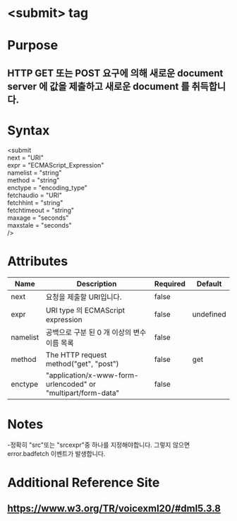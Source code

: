 # \<submit> tag
# Purpose 
## HTTP GET 또는 POST 요구에 의해 새로운 document server 에 값을 제출하고 새로운 document 를 취득합니다.

# Syntax
\<submit\
next = "URI"\
expr = "ECMAScript_Expression"\
namelist = "string"\
method = "string"\
enctype = "encoding_type"\
fetchaudio = "URI"\
fetchhint = "string"\
fetchtimeout = "string"\
maxage = "seconds"\
maxstale = "seconds"\
/>



# Attributes
|Name |Description |Required |Default|
|-----|------------|---------|-------|
|next|요청을 제출할 URI입니다.|false||
|expr|URI type 의 ECMAScript expression|false|undefined|
|namelist|공백으로 구분 된 0 개 이상의 변수 이름 목록|false||
|method| The HTTP request method("get", "post")|false|get|
|enctype|"application/x-www-form-urlencoded" or "multipart/form-data"|false||



# Notes
-정확히 "src"또는 "srcexpr"중 하나를 지정해야합니다. 그렇지 않으면 error.badfetch 이벤트가 발생합니다.


# Additional Reference Site
## https://www.w3.org/TR/voicexml20/#dml5.3.8
